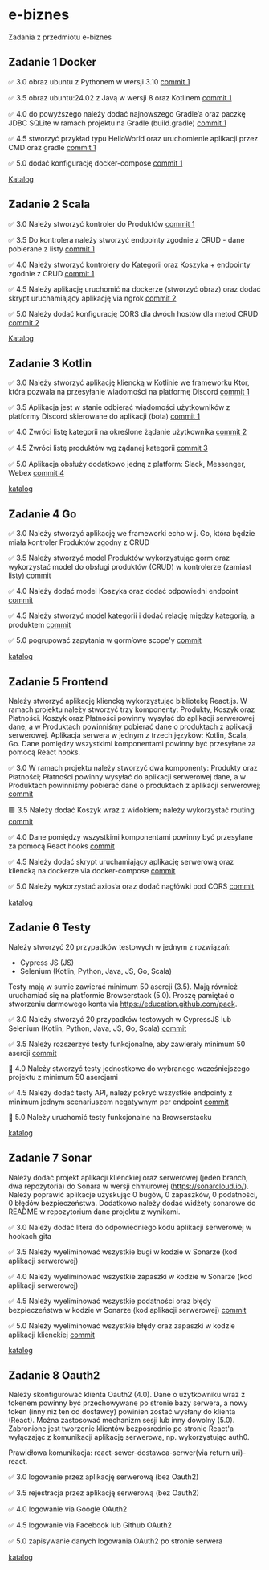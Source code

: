 # e-biznes

Zadania z przedmiotu e-biznes

## **Zadanie 1** Docker

✅ 3.0 obraz ubuntu z Pythonem w wersji 3.10 [commit 1](https://github.com/tomaszpakula/e-biznes/commit/8e7d3b017218db3459e5aa33c2ad5d9719d78071)

✅ 3.5 obraz ubuntu:24.02 z Javą w wersji 8 oraz Kotlinem [commit 1](https://github.com/tomaszpakula/e-biznes/commit/8e7d3b017218db3459e5aa33c2ad5d9719d78071)

✅ 4.0 do powyższego należy dodać najnowszego Gradle’a oraz paczkę JDBC
SQLite w ramach projektu na Gradle (build.gradle) [commit 1](https://github.com/tomaszpakula/e-biznes/commit/8e7d3b017218db3459e5aa33c2ad5d9719d78071)

✅ 4.5 stworzyć przykład typu HelloWorld oraz uruchomienie aplikacji
przez CMD oraz gradle [commit 1](https://github.com/tomaszpakula/e-biznes/commit/8e7d3b017218db3459e5aa33c2ad5d9719d78071)

✅ 5.0 dodać konfigurację docker-compose [commit 1](https://github.com/tomaszpakula/e-biznes/commit/8e7d3b017218db3459e5aa33c2ad5d9719d78071)

[Katalog](https://github.com/tomaszpakula/e-biznes/tree/main/zadanie1)

## **Zadanie 2** Scala

✅ 3.0  Należy stworzyć kontroler do Produktów [commit 1](https://github.com/tomaszpakula/e-biznes/commit/f68969f3d6a1dee978a7fb37545ff8f81d531df2)

✅ 3.5 Do kontrolera należy stworzyć endpointy zgodnie z CRUD - dane
pobierane z listy [commit 1](https://github.com/tomaszpakula/e-biznes/commit/f68969f3d6a1dee978a7fb37545ff8f81d531df2)

✅ 4.0 Należy stworzyć kontrolery do Kategorii oraz Koszyka + endpointy
zgodnie z CRUD [commit 1](https://github.com/tomaszpakula/e-biznes/commit/f68969f3d6a1dee978a7fb37545ff8f81d531df2)

✅ 4.5 Należy aplikację uruchomić na dockerze (stworzyć obraz) oraz dodać
skrypt uruchamiający aplikację via ngrok [commit 2](https://github.com/tomaszpakula/e-biznes/commit/c1b69220879ec359547e7d8192c4baf28bdaf86a)

✅ 5.0 Należy dodać konfigurację CORS dla dwóch hostów dla metod CRUD [commit 2](https://github.com/tomaszpakula/e-biznes/commit/c1b69220879ec359547e7d8192c4baf28bdaf86a)

[Katalog](https://github.com/tomaszpakula/e-biznes/tree/main/zadanie2)

## **Zadanie 3** Kotlin

✅ 3.0 Należy stworzyć aplikację kliencką w Kotlinie we frameworku Ktor, która pozwala na przesyłanie wiadomości na platformę Discord [commit 1](https://github.com/tomaszpakula/e-biznes/commit/1d663e2fdde759d5687a63b63b5cd884aeba9c7b)

✅  3.5 Aplikacja jest w stanie odbierać wiadomości użytkowników z platformy Discord skierowane do aplikacji (bota) [commit 1](https://github.com/tomaszpakula/e-biznes/commit/1d663e2fdde759d5687a63b63b5cd884aeba9c7b)

✅  4.0 Zwróci listę kategorii na określone żądanie użytkownika [commit 2](https://github.com/tomaszpakula/e-biznes/commit/c4c6bfc3430f09684658f379b4e17c8cb6146de9)

✅ 4.5 Zwróci listę produktów wg żądanej kategorii [commit 3](https://github.com/tomaszpakula/e-biznes/commit/2c16733b7e1eb8809376bea7dbaf1ee43bb90986)

✅ 5.0 Aplikacja obsłuży dodatkowo jedną z platform: Slack, Messenger, Webex [commit 4](https://github.com/tomaszpakula/e-biznes/commit/6cdbfd0261c530de5cac3217604a4bda83e1bdb5)

[katalog](https://github.com/tomaszpakula/e-biznes/tree/main/zadanie3)

## **Zadanie 4** Go

✅ 3.0 Należy stworzyć aplikację we frameworki echo w j. Go, która będzie miała kontroler Produktów zgodny z CRUD 

✅ 3.5 Należy stworzyć model Produktów wykorzystując gorm oraz wykorzystać model do obsługi produktów (CRUD) w kontrolerze (zamiast listy) [commit](https://github.com/tomaszpakula/e-biznes/commit/2d66f84fa1c4cc304bdb0c925410caf8664740b8)

✅ 4.0 Należy dodać model Koszyka oraz dodać odpowiedni endpoint [commit](https://github.com/tomaszpakula/e-biznes/commit/34d4402b1e2cdfff24eaa863aa9c27deb9011746)

✅ 4.5 Należy stworzyć model kategorii i dodać relację między kategorią, a produktem [commit](https://github.com/tomaszpakula/e-biznes/commit/2cb36be657b889fb1484a0551f3e85b5cbdb82ad)

✅  5.0 pogrupować zapytania w gorm’owe scope'y [commit](https://github.com/tomaszpakula/e-biznes/commit/2037e2871b8f388de51f71c23add41239e428e38)

[katalog](https://github.com/tomaszpakula/e-biznes/tree/main/zadanie4)


## **Zadanie 5** Frontend

Należy stworzyć aplikację kliencką wykorzystując bibliotekę React.js.
W ramach projektu należy stworzyć trzy komponenty: Produkty, Koszyk
oraz Płatności. Koszyk oraz Płatności powinny wysyłać do aplikacji
serwerowej dane, a w Produktach powinniśmy pobierać dane o produktach
z aplikacji serwerowej. Aplikacja serwera w jednym z trzech języków:
Kotlin, Scala, Go. Dane pomiędzy wszystkimi komponentami powinny być
przesyłane za pomocą React hooks.

✅ 3.0 W ramach projektu należy stworzyć dwa komponenty: Produkty oraz
Płatności; Płatności powinny wysyłać do aplikacji serwerowej dane, a w
Produktach powinniśmy pobierać dane o produktach z aplikacji
serwerowej; [commit](https://github.com/tomaszpakula/e-biznes/commit/d74bbeaacebce0ec0e4e3c24677ec07d45f13d82)

🟩 3.5 Należy dodać Koszyk wraz z widokiem; należy wykorzystać routing [commit](https://github.com/tomaszpakula/e-biznes/commit/a0a2f4742d7de75eee6125ec6aac51701ae11c47)

✅ 4.0 Dane pomiędzy wszystkimi komponentami powinny być przesyłane za
pomocą React hooks [commit](https://github.com/tomaszpakula/e-biznes/commit/a0a2f4742d7de75eee6125ec6aac51701ae11c47)

✅ 4.5 Należy dodać skrypt uruchamiający aplikację serwerową oraz
kliencką na dockerze via docker-compose [commit](https://github.com/tomaszpakula/e-biznes/commit/92723ac26fe01d23d0b628530ea7355dc24e7c5c)

✅ 5.0 Należy wykorzystać axios’a oraz dodać nagłówki pod CORS [commit](https://github.com/tomaszpakula/e-biznes/commit/92723ac26fe01d23d0b628530ea7355dc24e7c5c)

[katalog](https://github.com/tomaszpakula/e-biznes/tree/main/zadanie5)

## **Zadanie 6** Testy

Należy stworzyć 20 przypadków testowych w jednym z rozwiązań:

- Cypress JS (JS)
- Selenium (Kotlin, Python, Java, JS, Go, Scala)

Testy mają w sumie zawierać minimum 50 asercji (3.5). Mają również
uruchamiać się na platformie Browserstack (5.0). Proszę pamiętać o
stworzeniu darmowego konta via https://education.github.com/pack.

✅ 3.0 Należy stworzyć 20 przypadków testowych w CypressJS lub Selenium
(Kotlin, Python, Java, JS, Go, Scala) [commit](https://github.com/tomaszpakula/e-biznes/commit/e8d564106b1e62a84e3328b0368829f62a08b321)

✅ 3.5 Należy rozszerzyć testy funkcjonalne, aby zawierały minimum 50 asercji [commit](https://github.com/tomaszpakula/e-biznes/commit/e8d564106b1e62a84e3328b0368829f62a08b321)

🔲 4.0 Należy stworzyć testy jednostkowe do wybranego wcześniejszego
projektu z minimum 50 asercjami

✅ 4.5 Należy dodać testy API, należy pokryć wszystkie endpointy z
minimum jednym scenariuszem negatywnym per endpoint [commit](https://github.com/tomaszpakula/e-biznes/commit/1ed5726daba17ab0dc79e96ed615e407b8b8c246)

🔲 5.0 Należy uruchomić testy funkcjonalne na Browserstacku

[katalog](https://github.com/tomaszpakula/e-biznes/tree/main/zadanie6)

## **Zadanie 7** Sonar

Należy dodać projekt aplikacji klienckiej oraz serwerowej (jeden
branch, dwa repozytoria) do Sonara w wersji chmurowej
(https://sonarcloud.io/). Należy poprawić aplikacje uzyskując 0 bugów,
0 zapaszków, 0 podatności, 0 błędów bezpieczeństwa. Dodatkowo należy
dodać widżety sonarowe do README w repozytorium dane projektu z
wynikami.

✅ 3.0 Należy dodać litera do odpowiedniego kodu aplikacji serwerowej w
hookach gita

✅ 3.5 Należy wyeliminować wszystkie bugi w kodzie w Sonarze (kod
aplikacji serwerowej)

✅ 4.0 Należy wyeliminować wszystkie zapaszki w kodzie w Sonarze (kod
aplikacji serwerowej)

✅ 4.5 Należy wyeliminować wszystkie podatności oraz błędy bezpieczeństwa
w kodzie w Sonarze (kod aplikacji serwerowej) [commit](https://github.com/tomaszpakula/e-biznes-server/commit/3e54668c3e1217bcce4b9cd2756ecd4a64b29007)

✅ 5.0 Należy wyeliminować wszystkie błędy oraz zapaszki w kodzie
aplikacji klienckiej [commit](https://github.com/tomaszpakula/e-biznes-client/commit/a52f9fdabad4e0d3b4a5de0794c38021189ba7c1)

[katalog](https://github.com/tomaszpakula/e-biznes/tree/main/zadanie7)



## **Zadanie 8** Oauth2

Należy skonfigurować klienta Oauth2 (4.0). Dane o użytkowniku wraz z
tokenem powinny być przechowywane po stronie bazy serwera, a nowy
token (inny niż ten od dostawcy) powinien zostać wysłany do klienta
(React). Można zastosować mechanizm sesji lub inny dowolny (5.0).
Zabronione jest tworzenie klientów bezpośrednio po stronie React'a
wyłączając z komunikacji aplikację serwerową, np. wykorzystując auth0.

Prawidłowa komunikacja: react-sewer-dostawca-serwer(via return
uri)-react.

✅ 3.0 logowanie przez aplikację serwerową (bez Oauth2)

✅ 3.5 rejestracja przez aplikację serwerową (bez Oauth2)

✅ 4.0 logowanie via Google OAuth2

✅ 4.5 logowanie via Facebook lub Github OAuth2

✅ 5.0 zapisywanie danych logowania OAuth2 po stronie serwera

[katalog](https://github.com/tomaszpakula/e-biznes/tree/main/zadanie8)